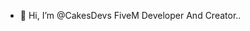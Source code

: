 - 👋 Hi, I’m @CakesDevs
FiveM Developer And Creator..

<!---
CakesDevs/CakesDevs is a ✨ special ✨ repository because its `README.md` (this file) appears on your GitHub profile.
You can click the Preview link to take a look at your changes.
--->
